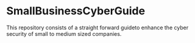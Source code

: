 # SmallBusinessCyberGuide
This repository consists of a straight forward guideto enhance the cyber security of small to medium sized companies.
